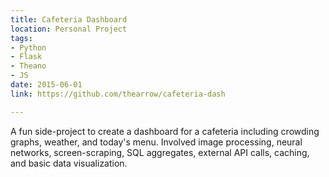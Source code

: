 ```yaml
---
title: Cafeteria Dashboard
location: Personal Project
tags:
- Python
- Flask
- Theano
- JS
date: 2015-06-01
link: https://github.com/thearrow/cafeteria-dash

---
```

A fun side-project to create a dashboard
for a cafeteria including crowding graphs, weather, and today's menu.
Involved image processing, neural networks, screen-scraping, SQL aggregates,
external API calls, caching, and basic data visualization.